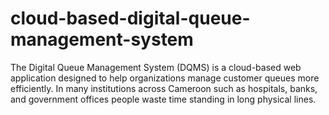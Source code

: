 # cloud-based-digital-queue-management-system
The Digital Queue Management System (DQMS) is a cloud-based web application designed to help  organizations manage customer queues more efficiently. In many institutions across Cameroon   such as hospitals, banks, and government offices people waste time standing in long physical  lines. 
